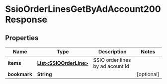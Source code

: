 

# SsioOrderLinesGetByAdAccount200Response


## Properties

| Name | Type | Description | Notes |
|------------ | ------------- | ------------- | -------------|
|**items** | [**List&lt;SSIOOrderLine&gt;**](SSIOOrderLine.md) | SSIO order lines by ad acount id |  |
|**bookmark** | **String** |  |  [optional] |



